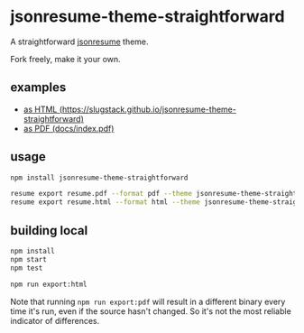 # jsonresume-theme-straightforward

A straightforward [jsonresume](https://github.com/jsonresume) theme. 

Fork freely, make it your own.

## examples

- [as HTML (https://slugstack.github.io/jsonresume-theme-straightforward)](https://slugstack.github.io/jsonresume-theme-straightforward)
- [as PDF (docs/index.pdf)](docs/index.pdf)

## usage

```sh
npm install jsonresume-theme-straightforward

resume export resume.pdf --format pdf --theme jsonresume-theme-straightforward
resume export resume.html --format html --theme jsonresume-theme-straightforward
```

## building local

```sh
npm install
npm start
npm test

npm run export:html
```

Note that running `npm run export:pdf` will result in a different binary every time it's run, even if the source hasn't changed. So it's not the most reliable indicator of differences.
